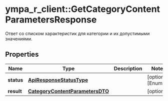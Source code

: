 # ympa_r_client::GetCategoryContentParametersResponse

Ответ со списком характеристик для категории и их допустимыми значениями.

## Properties
Name | Type | Description | Notes
------------ | ------------- | ------------- | -------------
**status** | [**ApiResponseStatusType**](ApiResponseStatusType.md) |  | [optional] [Enum: ] 
**result** | [**CategoryContentParametersDTO**](CategoryContentParametersDTO.md) |  | [optional] 


